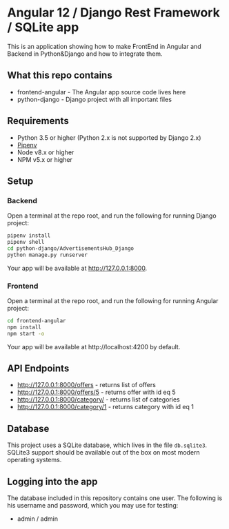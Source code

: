 # Angular 12 / Django Rest Framework / SQLite app

This is an application showing how to make FrontEnd in Angular and Backend in Python&Django and how to integrate them.

## What this repo contains
* frontend-angular - The Angular app source code lives here
* python-django - Django project with all important files

## Requirements
* Python 3.5 or higher (Python 2.x is not supported by Django 2.x)
* [Pipenv](https://pipenv.readthedocs.io/)
* Node v8.x or higher
* NPM v5.x or higher

## Setup

### Backend
Open a terminal at the repo root, and run the following for running Django project:

```bash
pipenv install
pipenv shell
cd python-django/AdvertisementsHub_Django
python manage.py runserver
```
Your app will be available at http://127.0.0.1:8000.

### Frontend
Open a terminal at the repo root, and run the following for running Angular project:

```bash
cd frontend-angular
npm install
npm start -o
```
Your app will be available at http://localhost:4200 by default.

## API Endpoints
* http://127.0.0.1:8000/offers - returns list of offers
*  http://127.0.0.1:8000/offers/5 - returns offer with id eq 5
*  http://127.0.0.1:8000/category/ - returns list of categories
*  http://127.0.0.1:8000/category/1 - returns category with id eq 1

## Database

This project uses a SQLite database, which lives in the file `db.sqlite3`. SQLite3 support should be available out of the box on most modern operating systems. 

## Logging into the app

The database included in this repository contains one user. The following is his username and password, which you may use for testing:

- admin / admin






